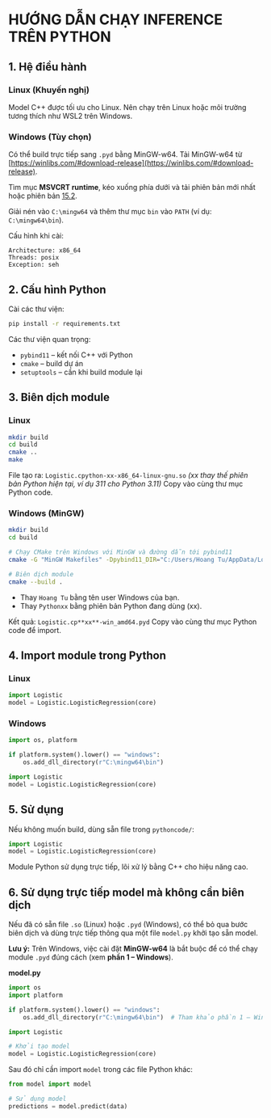 # HƯỚNG DẪN CHẠY INFERENCE TRÊN PYTHON

## 1. Hệ điều hành

### Linux (Khuyến nghị)

Model C++ được tối ưu cho Linux. Nên chạy trên Linux hoặc môi trường tương thích như WSL2 trên Windows.

### Windows (Tùy chọn)

Có thể build trực tiếp sang `.pyd` bằng MinGW-w64.
Tải MinGW-w64 từ [https://winlibs.com/#download-release](https://winlibs.com/#download-release).

Tìm mục **MSVCRT runtime**, kéo xuống phía dưới và tải phiên bản mới nhất hoặc phiên bản [15.2](https://github.com/brechtsanders/winlibs_mingw/releases/download/15.2.0posix-13.0.0-msvcrt-r2/winlibs-x86_64-posix-seh-gcc-15.2.0-mingw-w64msvcrt-13.0.0-r2.zip).

Giải nén vào `C:\mingw64` và thêm thư mục `bin` vào `PATH` (ví dụ: `C:\mingw64\bin`).

Cấu hình khi cài:

```
Architecture: x86_64
Threads: posix
Exception: seh
```

## 2. Cấu hình Python

Cài các thư viện:

```bash
pip install -r requirements.txt
```

Các thư viện quan trọng:

* `pybind11` – kết nối C++ với Python
* `cmake` – build dự án
* `setuptools` – cần khi build module lại

## 3. Biên dịch module

### Linux

```bash
mkdir build
cd build
cmake ..
make
```

File tạo ra: `Logistic.cpython-xx-x86_64-linux-gnu.so`  *(xx thay thế phiên bản Python hiện tại, ví dụ 311 cho Python 3.11)*
Copy vào cùng thư mục Python code.

### Windows (MinGW)

```bash
mkdir build
cd build

# Chạy CMake trên Windows với MinGW và đường dẫn tới pybind11
cmake -G "MinGW Makefiles" -Dpybind11_DIR="C:/Users/Hoang Tu/AppData/Local/Programs/Python/Pythonxx/Lib/site-packages/pybind11/share/cmake/pybind11" ..

# Biên dịch module
cmake --build .
```

* Thay `Hoang Tu` bằng tên user Windows của bạn.
* Thay `Pythonxx` bằng phiên bản Python đang dùng (xx).

Kết quả: `Logistic.cp**xx**-win_amd64.pyd`
Copy vào cùng thư mục Python code để import.

## 4. Import module trong Python

### Linux

```python
import Logistic
model = Logistic.LogisticRegression(core)
```

### Windows

```python
import os, platform

if platform.system().lower() == "windows":
    os.add_dll_directory(r"C:\mingw64\bin")

import Logistic
model = Logistic.LogisticRegression(core)
```

## 5. Sử dụng

Nếu không muốn build, dùng sẵn file trong `pythoncode/`:

```python
import Logistic
model = Logistic.LogisticRegression(core)
```

Module Python sử dụng trực tiếp, lõi xử lý bằng C++ cho hiệu năng cao.

## 6. Sử dụng trực tiếp model mà không cần biên dịch

Nếu đã có sẵn file `.so` (Linux) hoặc `.pyd` (Windows), có thể bỏ qua bước biên dịch và dùng trực tiếp thông qua một file `model.py` khởi tạo sẵn model.

**Lưu ý:** Trên Windows, việc cài đặt **MinGW-w64** là bắt buộc để có thể chạy module `.pyd` đúng cách (xem **phần 1 – Windows**).

**model.py**

```python
import os
import platform

if platform.system().lower() == "windows":
    os.add_dll_directory(r"C:\mingw64\bin")  # Tham khảo phần 1 – Windows

import Logistic

# Khởi tạo model
model = Logistic.LogisticRegression(core)
```

Sau đó chỉ cần import `model` trong các file Python khác:

```python
from model import model

# Sử dụng model
predictions = model.predict(data)
```
